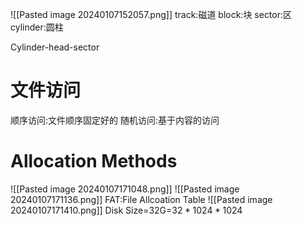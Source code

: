 ![[Pasted image 20240107152057.png]]
track:磁道
block:块
sector:区
cylinder:圆柱

Cylinder-head-sector
# 文件访问
顺序访问:文件顺序固定好的
随机访问:基于内容的访问

# Allocation Methods
![[Pasted image 20240107171048.png]]
![[Pasted image 20240107171136.png]]
FAT:File Allcoation Table
![[Pasted image 20240107171410.png]]
Disk Size=32G=$32*1024*1024$

